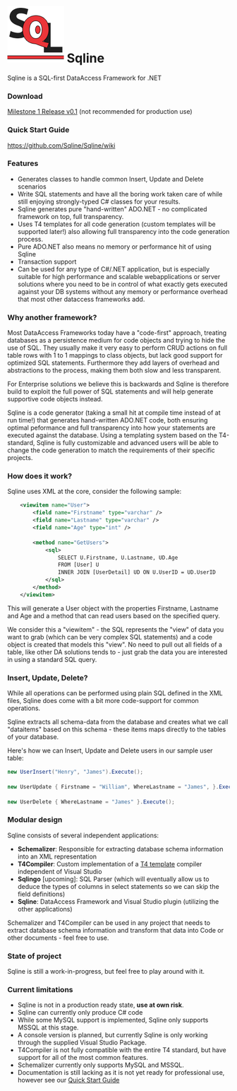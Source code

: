 ![Sqline](Wiki/Sqline.png) 
Sqline
======

Sqline is a SQL-first DataAccess Framework for .NET

### Download

[Milestone 1 Release v0.1](https://github.com/Sqline/Sqline/releases/download/m1-release-v0.1/Sqline-v0.1-m1.vsix) (not recommended for production use)

### Quick Start Guide
https://github.com/Sqline/Sqline/wiki

### Features
- Generates classes to handle common Insert, Update and Delete scenarios
- Write SQL statements and have all the boring work taken care of while still enjoying strongly-typed C# classes for your results.
- Sqline generates pure "hand-written" ADO.NET - no complicated framework on top, full transparency.
- Uses T4 templates for all code generation (custom templates will be supported later!) also allowing full transparency into the code generation process.
- Pure ADO.NET also means no memory or performance hit of using Sqline
- Transaction support
- Can be used for any type of C#/.NET application, but is especially suitable for high performance and scalable webapplications or server solutions where you need to be in control of what exactly gets executed against your DB systems without any memory or performance overhead that most other dataccess frameworks add.

### Why another framework?

Most DataAccess Frameworks today have a "code-first" approach, treating databases as a persistence medium for code objects and trying to hide the use of SQL. They usually make it very easy to perform CRUD actions on full table rows with 1 to 1 mappings to class objects, but lack good support for optimized SQL statements. Furthermore they add layers of overhead and abstractions to the process, making them both slow and less transparent.

For Enterprise solutions we believe this is backwards and Sqline is therefore build to exploit the full power of SQL statements and will help generate supportive code objects instead.

Sqline is a code generator (taking a small hit at compile time instead of at run time!) that generates hand-written ADO.NET code, both ensuring optimal peformance and full transparency into how your statements are executed against the database.
Using a templating system based on the T4-standard, Sqline is fully customizable and advanced users will be able to change the code generation to match the requirements of their specific projects.

### How does it work?

Sqline uses XML at the core, consider the following sample:
```xml
	<viewitem name="User">
		<field name="Firstname" type="varchar" />
		<field name="Lastname" type="varchar" />
		<field name="Age" type="int" />
		
		<method name="GetUsers">
			<sql>
				SELECT U.Firstname, U.Lastname, UD.Age 
				FROM [User] U 
				INNER JOIN [UserDetail] UD ON U.UserID = UD.UserID
			</sql>
		</method>
	</viewitem>
```
This will generate a User object with the properties Firstname, Lastname and Age and a method that can read users based on the specified query.

We consider this a "viewitem" - the SQL represents the "view" of data you want to grab (which can be very complex SQL statements) and a code object is created that models this "view". No need to pull out all fields of a table, like other DA solutions tends to - just grab the data you are interested in using a standard SQL query.

### Insert, Update, Delete?

While all operations can be performed using plain SQL defined in the XML files, Sqline does come with a bit more code-support for common operations. 

Sqline extracts all schema-data from the database and creates what we call "dataitems" based on this schema - these items maps directly to the tables of your database.

Here's how we can Insert, Update and Delete users in our sample user table:
```cs
new UserInsert("Henry", "James").Execute();

new UserUpdate { Firstname = "William", WhereLastname = "James", }.Execute();

new UserDelete { WhereLastname = "James" }.Execute();
```

### Modular design
Sqline consists of several independent applications:
* **Schemalizer**: Responsible for extracting database schema information into an XML representation
* **T4Compiler**: Custom implementation of a  [T4 template](http://msdn.microsoft.com/en-us/library/bb126478.aspx) compiler independent of Visual Studio
* **Sqlingo** [upcoming]: SQL Parser (which will eventually allow us to deduce the types of columns in select statements so we can skip the field definitions)
* **Sqline**: DataAccess Framework and Visual Studio plugin (utilizing the other applications)
 
Schemalizer and T4Compiler can be used in any project that needs to extract database schema information and transform that data into Code or other documents - feel free to use.

### State of project
Sqline is still a work-in-progress, but feel free to play around with it.

### Current limitations
* Sqline is not in a production ready state, **use at own risk**.
* Sqline can currently only produce C# code
* While some MySQL support is implemented, Sqline only supports MSSQL at this stage.
* A console version is planned, but currently Sqline is only working through the supplied Visual Studio Package.
* T4Compiler is not fully compatible with the entire T4 standard, but have support for all of the most common features.
* Schemalizer currently only supports MySQL and MSSQL.
* Documentation is still lacking as it is not yet ready for professional use, however see our [Quick Start Guide](https://github.com/Sqline/Sqline/wiki)
